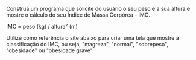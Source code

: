 Construa um programa que solicite do usuário o seu peso e a sua altura e mostre o cálculo do seu Índice de Massa Corpórea - IMC.

IMC = peso (kg) / altura² (m)

Utilize como referência o site abaixo para criar uma tela que mostre a classificação do IMC, ou seja, "magreza", "normal", "sobrepeso", "obesidade" ou "obesidade grave".
